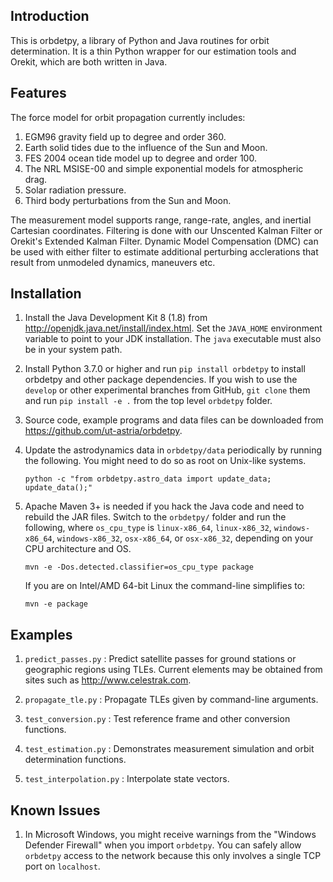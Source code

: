 Introduction
------------

This is orbdetpy, a library of Python and Java routines for orbit
determination. It is a thin Python wrapper for our estimation tools
and Orekit, which are both written in Java. 

Features
--------

The force model for orbit propagation currently includes:

1. EGM96 gravity field up to degree and order 360.
2. Earth solid tides due to the influence of the Sun and Moon.
3. FES 2004 ocean tide model up to degree and order 100.
4. The NRL MSISE-00 and simple exponential models for atmospheric drag.
5. Solar radiation pressure.
6. Third body perturbations from the Sun and Moon.

The measurement model supports range, range-rate, angles, and inertial
Cartesian coordinates. Filtering is done with our Unscented Kalman Filter
or Orekit's Extended Kalman Filter. Dynamic Model Compensation
(DMC) can be used with either filter to estimate additional perturbing
acclerations that result from unmodeled dynamics, maneuvers etc.

Installation
------------

1. Install the Java Development Kit 8 (1.8) from
   <http://openjdk.java.net/install/index.html>. Set the `JAVA_HOME`
   environment variable to point to your JDK installation. The `java`
   executable must also be in your system path.

2. Install Python 3.7.0 or higher and run `pip install orbdetpy` to install
   orbdetpy and other package dependencies. If you wish to use the `develop`
   or other experimental branches from GitHub, `git clone` them and run
   `pip install -e .` from the top level `orbdetpy` folder.

3. Source code, example programs and data files can be downloaded from 
   <https://github.com/ut-astria/orbdetpy>.

4. Update the astrodynamics data in `orbdetpy/data` periodically by running
   the following. You might need to do so as root on Unix-like systems.

   `python -c "from orbdetpy.astro_data import update_data; update_data();"`

5. Apache Maven 3+ is needed if you hack the Java code and need to
   rebuild the JAR files. Switch to the `orbdetpy/` folder and run the
   following, where `os_cpu_type` is `linux-x86_64`, `linux-x86_32`,
   `windows-x86_64`, `windows-x86_32`, `osx-x86_64`, or `osx-x86_32`,
   depending on your CPU architecture and OS.

   `mvn -e -Dos.detected.classifier=os_cpu_type package`

   If you are on Intel/AMD 64-bit Linux the command-line simplifies to:

   `mvn -e package`

Examples
--------

1. `predict_passes.py` : Predict satellite passes for ground stations or
   geographic regions using TLEs. Current elements may be obtained from
   sites such as <http://www.celestrak.com>.

2. `propagate_tle.py` : Propagate TLEs given by command-line arguments.

3. `test_conversion.py` : Test reference frame and other conversion functions.

4. `test_estimation.py` : Demonstrates measurement simulation and orbit
   determination functions.

5. `test_interpolation.py` : Interpolate state vectors.

Known Issues
------------

1. In Microsoft Windows, you might receive warnings from the "Windows
   Defender Firewall" when you import `orbdetpy`. You can safely allow
   `orbdetpy` access to the network because this only involves a single
   TCP port on `localhost`.
